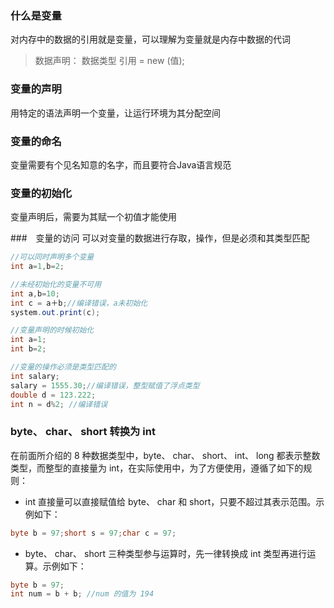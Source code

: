 ### 什么是变量
对内存中的数据的引用就是变量，可以理解为变量就是内存中数据的代词

>数据声明： 数据类型 引用 = new (值);

### 变量的声明
用特定的语法声明一个变量，让运行环境为其分配空间

### 变量的命名
变量需要有个见名知意的名字，而且要符合Java语言规范

### 变量的初始化
变量声明后，需要为其赋一个初值才能使用

###　变量的访问
可以对变量的数据进行存取，操作，但是必须和其类型匹配
```java
//可以同时声明多个变量
int a=1,b=2;

//未经初始化的变量不可用
int a,b=10;
int c = a＋b;//编译错误，a未初始化
system.out.print(c);

//变量声明的时候初始化
int a=1;
int b=2;

//变量的操作必须是类型匹配的
int salary;
salary = 1555.30;//编译错误，整型赋值了浮点类型
double d = 123.222;
int n = d%2; //编译错误
```

### byte、 char、 short 转换为 int
在前面所介绍的 8 种数据类型中，byte、 char、 short、 int、 long 都表示整数类型，而整型的直接量为 int，在实际使用中，为了方便使用，遵循了如下的规则：
* int 直接量可以直接赋值给 byte、 char 和 short，只要不超过其表示范围。示例如下：

```java
byte b = 97;short s = 97;char c = 97;
```
* byte、 char、 short 三种类型参与运算时，先一律转换成 int 类型再进行运算。示例如下：

```java
byte b = 97;
int num = b + b; //num 的值为 194 
```